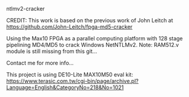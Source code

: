 
ntlmv2-cracker

CREDIT: This work is based on the previous work of John Leitch at https://github.com/John-Leitch/fpga-md5-cracker

Using the Max10 FPGA as a parallel computing platform with 128 stage pipelining MD4/MD5 to crack Windows NetNTLMv2.
Note: RAM512.v module is still missing from this git...

Contact me for more info...

This project is using DE10-Lite MAX10M50 eval kit: https://www.terasic.com.tw/cgi-bin/page/archive.pl?Language=English&CategoryNo=218&No=1021
